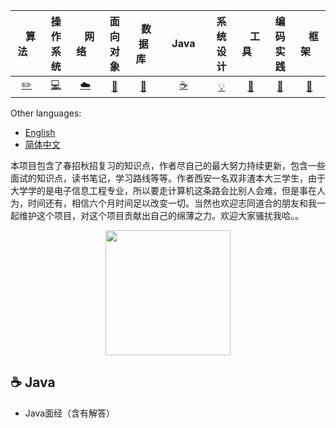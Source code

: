 | &nbsp;&nbsp;&nbsp;算法&nbsp;&nbsp;&nbsp; | 操作系统 | &nbsp;&nbsp;&nbsp;网络&nbsp;&nbsp;&nbsp; | 面向对象 | &nbsp;&nbsp;数据库&nbsp;&nbsp; | &nbsp;&nbsp;&nbsp;Java&nbsp;&nbsp;&nbsp; | 系统设计 | &nbsp;&nbsp;&nbsp;工具&nbsp;&nbsp;&nbsp; | 编码实践 | &nbsp;&nbsp;&nbsp;框架&nbsp;&nbsp;&nbsp; |
| :--------: | :---------: | :---------: | :---------: | :---------: | :---------:| :---------: | :-------: | :-------:| :------:|
| [:pencil2:](#pencil2-算法) | [:computer:](#computer-操作系统)|[:cloud:](#cloud-网络) | [:art:](#art-面向对象) |[:floppy_disk:](#floppy_disk-数据库)|  [:coffee:](#coffee-java)| [:bulb:](#bulb-系统设计)| [:wrench:](#wrench-工具)| [:watermelon:](#watermelon-编码实践)| [:rocket:](#rocket-框架) |


Other languages:

- [English](README.en-US.md)
- [简体中文](README.md)


本项目包含了春招秋招复习的知识点，作者尽自己的最大努力持续更新，包含一些面试的知识点，读书笔记，学习路线等等。作者西安一名双非渣本大三学生，由于大学学的是电子信息工程专业，所以要走计算机这条路会比别人会难，但是事在人为，时间还有，相信六个月时间足以改变一切。当然也欢迎志同道合的朋友和我一起维护这个项目，对这个项目贡献出自己的绵薄之力。欢迎大家骚扰我哈。。
<div align="center">
    <img src="http://tu.027cgb.com/613363/wechat.png" width="200px">

</div> 



## :coffee: Java
- Java面经（含有解答）
